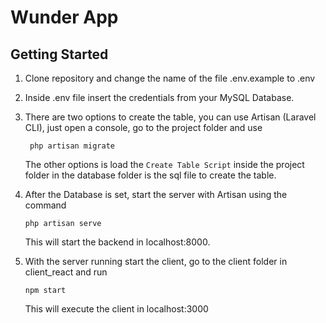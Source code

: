 # Wunder App

## Getting Started

1. Clone repository and change the name of the file .env.example to .env

2. Inside .env file insert the credentials from your MySQL Database.

3. There are two options to create the table, you can use Artisan (Laravel CLI), just open a console, go to the project folder and use 

    ``` php artisan migrate```

    The other options is load the ```Create Table Script``` inside the project folder in the database folder is the sql file to create the table.

4. After the Database is set, start the server with Artisan using the command 

    ```php artisan serve```

    This will start the backend in localhost:8000.

5. With the server running start the client, go to the client folder in client_react and run 

    ```npm start```

    This will execute the client in localhost:3000